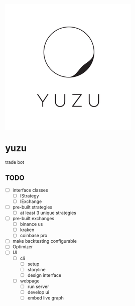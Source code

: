 ![yuzu-logo](assets/yuzu-logo.svg)

# yuzu

 trade bot

## TODO
- [ ] interface classes
    - [ ] IStrategy
    - [ ] IExchange
- [ ] pre-built strategies
    - [ ] at least 3 unique strategies
- [ ] pre-built exchanges
    - [ ] binance us
    - [ ] kraken
    - [ ] coinbase pro
- [ ] make backtesting configurable
- [ ] Optimizer
- [ ] UI
    - [ ] cli
        - [ ] setup
        - [ ] storyline
        - [ ] design interface
    - [ ] webpage
        - [ ] run server
        - [ ] develop ui
        - [ ] embed live graph

